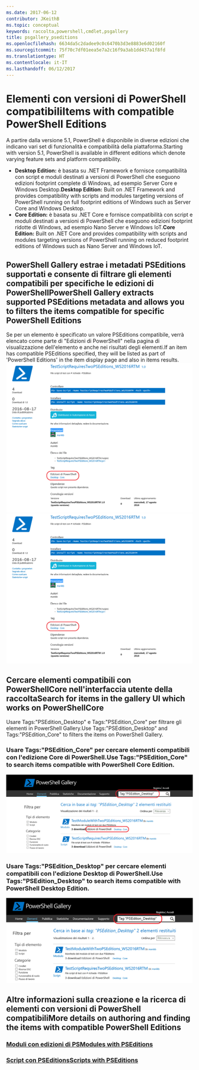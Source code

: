 ```yaml
---
ms.date: 2017-06-12
contributor: JKeithB
ms.topic: conceptual
keywords: raccolta,powershell,cmdlet,psgallery
title: psgallery_pseditions
ms.openlocfilehash: 6634da5c2dadee9c0c6470b3d3e8883e6d02160f
ms.sourcegitcommit: 75f70c7df01eea5e7a2c16f9a3ab1dd437a1f8fd
ms.translationtype: HT
ms.contentlocale: it-IT
ms.lasthandoff: 06/12/2017
---
```

# <a name="items-with-compatible-powershell-editions"></a><span data-ttu-id="5a23b-103">Elementi con versioni di PowerShell compatibili</span><span class="sxs-lookup"><span data-stu-id="5a23b-103">Items with compatible PowerShell Editions</span></span>
<span data-ttu-id="5a23b-104">A partire dalla versione 5.1, PowerShell è disponibile in diverse edizioni che indicano vari set di funzionalità e compatibilità della piattaforma.</span><span class="sxs-lookup"><span data-stu-id="5a23b-104">Starting with version 5.1, PowerShell is available in different editions which denote varying feature sets and platform compatibility.</span></span>

- <span data-ttu-id="5a23b-105">**Desktop Edition:** è basata su .NET Framework e fornisce compatibilità con script e moduli destinati a versioni di PowerShell che eseguono edizioni footprint complete di Windows, ad esempio Server Core e Windows Desktop.</span><span class="sxs-lookup"><span data-stu-id="5a23b-105">**Desktop Edition:** Built on .NET Framework and provides compatibility with scripts and modules targeting versions of PowerShell running on full footprint editions of Windows such as Server Core and Windows Desktop.</span></span>
- <span data-ttu-id="5a23b-106">**Core Edition:** è basata su .NET Core e fornisce compatibilità con script e moduli destinati a versioni di PowerShell che eseguono edizioni footprint ridotte di Windows, ad esempio Nano Server e Windows IoT.</span><span class="sxs-lookup"><span data-stu-id="5a23b-106">**Core Edition:** Built on .NET Core and provides compatibility with scripts and modules targeting versions of PowerShell running on reduced footprint editions of Windows such as Nano Server and Windows IoT.</span></span>

## <a name="powershell-gallery-extracts-supported-pseditions-metadata-and-allows-you-to-filters-the-items-compatible-for-specific-powershell-editions"></a><span data-ttu-id="5a23b-107">PowerShell Gallery estrae i metadati PSEditions supportati e consente di filtrare gli elementi compatibili per specifiche le edizioni di PowerShell</span><span class="sxs-lookup"><span data-stu-id="5a23b-107">PowerShell Gallery extracts supported PSEditions metadata and allows you to filters the items compatible for specific PowerShell Editions</span></span>

<span data-ttu-id="5a23b-108">Se per un elemento è specificato un valore PSEditions compatibile, verrà elencato come parte di "Edizioni di PowerShell" nella pagina di visualizzazione dell'elemento e anche nei risultati degli elementi.</span><span class="sxs-lookup"><span data-stu-id="5a23b-108">If an item has compatible PSEditions specified, they will be listed as part of 'PowerShell Editions' in the item display page and also in items results.</span></span>
<span data-ttu-id="5a23b-109">![Pagina di visualizzazione dell'elemento con PSEditions](Images/ItemDisplayPageWithPSEditions.PNG)</span><span class="sxs-lookup"><span data-stu-id="5a23b-109">![Item display page with PSEditions](Images/ItemDisplayPageWithPSEditions.PNG)</span></span>

## <a name="search-for-items-in-the-gallery-ui-which-works-on-powershellcore"></a><span data-ttu-id="5a23b-110">Cercare elementi compatibili con PowerShellCore nell'interfaccia utente della raccolta</span><span class="sxs-lookup"><span data-stu-id="5a23b-110">Search for items in the gallery UI which works on PowerShellCore</span></span>
<span data-ttu-id="5a23b-111">Usare Tags:"PSEdition_Desktop" e Tags:"PSEdition_Core" per filtrare gli elementi in PowerShell Gallery.</span><span class="sxs-lookup"><span data-stu-id="5a23b-111">Use Tags:"PSEdition_Desktop" and Tags:"PSEdition_Core" to filters the items on PowerShell Gallery.</span></span>

### <a name="use-tagspseditioncore-to-search-items-compatible-with-powershell-core-edition"></a><span data-ttu-id="5a23b-112">Usare Tags:"PSEdition_Core" per cercare elementi compatibili con l'edizione Core di PowerShell.</span><span class="sxs-lookup"><span data-stu-id="5a23b-112">Use Tags:"PSEdition_Core" to search items compatible with PowerShell Core Edition.</span></span>
![Cercare elementi compatibili con l'edizione Core di PowerShell nei risultati](Images/SearchResultsWithPSEditions.PNG)

### <a name="use-tagspseditiondesktop-to-search-items-compatible-with-powershell-desktop-edition"></a><span data-ttu-id="5a23b-114">Usare Tags:"PSEdition_Desktop" per cercare elementi compatibili con l'edizione Desktop di PowerShell.</span><span class="sxs-lookup"><span data-stu-id="5a23b-114">Use Tags:"PSEdition_Desktop" to search items compatible with PowerShell Desktop Edition.</span></span>
![Cercare elementi compatibili con l'edizione Desktop di PowerShell nei risultati](Images/SearchResultsWithPSEdition_Desktop.PNG)

## <a name="more-details-on-authoring-and-finding-the-items-with-compatible-powershell-editions"></a><span data-ttu-id="5a23b-116">Altre informazioni sulla creazione e la ricerca di elementi con versioni di PowerShell compatibili</span><span class="sxs-lookup"><span data-stu-id="5a23b-116">More details on authoring and finding the items with compatible PowerShell Editions</span></span>
### <a name="modules-with-pseditionspsgetmodulemodulewithpseditionsupportmd"></a>[<span data-ttu-id="5a23b-117">Moduli con edizioni di PS</span><span class="sxs-lookup"><span data-stu-id="5a23b-117">Modules with PSEditions</span></span>](../psget/module/modulewithpseditionsupport.md)
### <a name="scripts-with-pseditionspsgetscriptscriptwithpseditionsupportmd"></a>[<span data-ttu-id="5a23b-118">Script con PSEditions</span><span class="sxs-lookup"><span data-stu-id="5a23b-118">Scripts with PSEditions</span></span>](../psget/script/scriptwithpseditionsupport.md)

